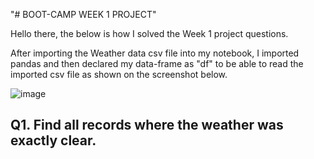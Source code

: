 "# BOOT-CAMP WEEK 1 PROJECT"

Hello there, the below is how I solved the Week 1 project questions.

After importing the Weather data csv file into my notebook, I imported pandas and then declared my data-frame as "df" to be able to read the imported csv file as shown on the screenshot below.

![image](https://github.com/user-attachments/assets/73662a4a-e310-46f4-a8de-268bd5ddde06)


## Q1. Find all records where the weather was exactly clear.

